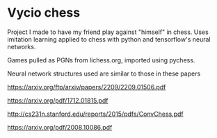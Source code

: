 # Vycio chess
Project I made to have my friend play against "himself" in chess. Uses imitation learning applied to chess with python and tensorflow's neural networks.

Games pulled as PGNs from lichess.org, imported using pychess.

Neural network structures used are similar to those in these papers

https://arxiv.org/ftp/arxiv/papers/2209/2209.01506.pdf

https://arxiv.org/pdf/1712.01815.pdf

http://cs231n.stanford.edu/reports/2015/pdfs/ConvChess.pdf

https://arxiv.org/pdf/2008.10086.pdf

